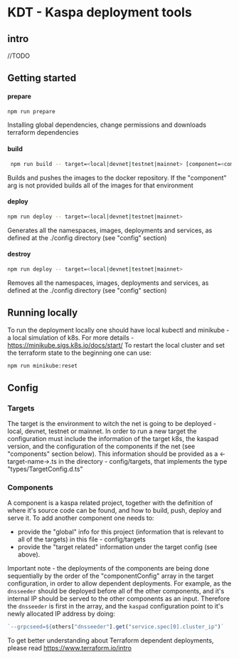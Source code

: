 # KDT - Kaspa deployment tools

## intro

//TODO

## Getting started

#### prepare

```bash
npm run prepare
```

Installing global dependencies, change permissions and downloads terraform dependencies

#### build

```bash
 npm run build -- target=<local|devnet|testnet|mainnet> [component=<component>]
```

Builds and pushes the images to the docker repository. If the "component" arg is not provided builds all of the images for that environment

#### deploy

```bash
npm run deploy -- target=<local|devnet|testnet|mainnet>
```

Generates all the namespaces, images, deployments and services, as defined at the ./config directory (see "config" section)

#### destroy

```bash
npm run deploy -- target=<local|devnet|testnet|mainnet>
```

Removes all the namespaces, images, deployments and services, as defined at the ./config directory (see "config" section)

## Running locally

To run the deployment locally one should have local kubectl and minikube - a local simulation of k8s. For more details - https://minikube.sigs.k8s.io/docs/start/
To restart the local cluster and set the terraform state to the beginning one can use:

```bash
npm run minikube:reset
```

## Config

### Targets

The target is the environment to witch the net is going to be deployed - local, devnet, testnet or mainnet. In order to run a new target the configuration must include the information of the target k8s, the kaspad version, and the configuration of the components if the net (see "components" section below). This information should be provided as a <-target-name->.ts in the directory - config/targets, that implements the type "types/TargetConfig.d.ts"

### Components

A component is a kaspa related project, together with the definition of where it's source code can be found, and how to build, push, deploy and serve it. To add another component one needs to:

- provide the "global" info for this project (information that is relevant to all of the targets) in this file - config/targets
- provide the "target related" information under the target config (see above).

Important note - the deployments of the components are being done sequentially by the order of the "componentConfig" array in the target configuration, in order to allow dependent deployments. For example, as the `dnsseeder` should be deployed before all of the other components, and it's internal IP should be served to the other components as an input. Therefore the `dnsseeder` is first in the array, and the `kaspad` configuration point to it's newly allocated IP address by doing:

```ts
`--grpcseed=${others["dnsseeder"].get("service.spec[0].cluster_ip")`
```

To get better understanding about Terraform dependent deployments, please read https://www.terraform.io/intro

